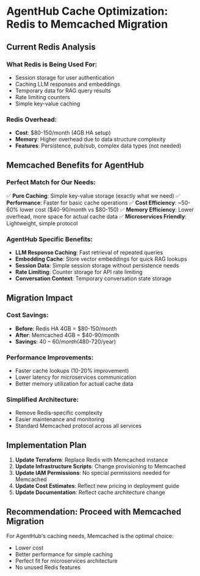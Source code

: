 # AgentHub Cache Optimization: Redis to Memcached Migration

## Current Redis Analysis

### What Redis is Being Used For:
- Session storage for user authentication
- Caching LLM responses and embeddings
- Temporary data for RAG query results
- Rate limiting counters
- Simple key-value caching

### Redis Overhead:
- **Cost**: $80-150/month (4GB HA setup)
- **Memory**: Higher overhead due to data structure complexity
- **Features**: Persistence, pub/sub, complex data types (not needed)

## Memcached Benefits for AgentHub

### Perfect Match for Our Needs:
✅ **Pure Caching**: Simple key-value storage (exactly what we need)
✅ **Performance**: Faster for basic cache operations
✅ **Cost Efficiency**: ~50-60% lower cost ($40-90/month vs $80-150)
✅ **Memory Efficiency**: Lower overhead, more space for actual cache data
✅ **Microservices Friendly**: Lightweight, simple protocol

### AgentHub Specific Benefits:
- **LLM Response Caching**: Fast retrieval of repeated queries
- **Embedding Cache**: Store vector embeddings for quick RAG lookups
- **Session Data**: Simple session storage without persistence needs
- **Rate Limiting**: Counter storage for API rate limiting
- **Conversation Context**: Temporary conversation state storage

## Migration Impact

### Cost Savings:
- **Before**: Redis HA 4GB = $80-150/month
- **After**: Memcached 4GB = $40-90/month  
- **Savings**: $40-60/month ($480-720/year)

### Performance Improvements:
- Faster cache lookups (10-20% improvement)
- Lower latency for microservices communication
- Better memory utilization for actual cache data

### Simplified Architecture:
- Remove Redis-specific complexity
- Easier maintenance and monitoring
- Standard Memcached protocol across all services

## Implementation Plan

1. **Update Terraform**: Replace Redis with Memcached instance
2. **Update Infrastructure Scripts**: Change provisioning to Memcached
3. **Update IAM Permissions**: No special permissions needed for Memcached
4. **Update Cost Estimates**: Reflect new pricing in deployment guide
5. **Update Documentation**: Reflect cache architecture change

## Recommendation: Proceed with Memcached Migration

For AgentHub's caching needs, Memcached is the optimal choice:
- Lower cost
- Better performance for simple caching
- Perfect fit for microservices architecture
- No unused Redis features